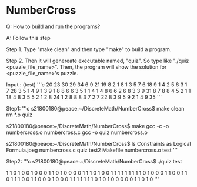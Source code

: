 # NumberCross
Q: How to build and run the programs?

A: Follow this step

Step 1. Type "make clean" and then type "make" to build a program.

Step 2. Then it will genereate executable named, "quiz". So type like "./quiz <puzzle_file_name>".
Then, the program will show the solution for <puzzle_file_name>'s puzzle.

Input : (test)
'''c
                20 23 30 29 34 6 9 21 19
                8 2 1 8 1 3 5 7 6 18
                9 1 4 2 5 6 3 1 7 28
                3 5 1 4 9 1 3 9 1 8
                8 6 6 3 5 1 1 4 1 4
                8 6 6 2 6 8 3 3 9 31
                8 7 8 8 4 5 2 1 1 18
                4 8 3 5 5 2 1 2 8 24
                1 2 8 8 8 3 7 2 7 22
                8 3 9 5 9 2 1 4 9 35
'''

Step1:
'''c 
s21800180@peace:~/DiscreteMath/NumberCross$ make clean
rm *.o quiz

s21800180@peace:~/DiscreteMath/NumberCross$ make
gcc -c -o numbercross.o numbercross.c
gcc -o quiz numbercross.o

s21800180@peace:~/DiscreteMath/NumberCross$ ls
Constraints as Logical Formula.jpeg  numbercross.c  quiz  test2
Makefile                             numbercross.o  test
'''

Step2:
'''c
s21800180@peace:~/DiscreteMath/NumberCross$ ./quiz test

1 1 0 1 0 0 1 0 0 
0 1 1 0 1 0 0 0 0 
1 1 1 0 1 0 0 1 1 
1 1 1 1 1 1 1 0 1 
0 0 0 1 1 0 0 1 1 
0 1 1 1 0 0 1 1 0 
0 0 1 0 0 0 1 1 1 
1 1 1 1 0 1 0 1 0 
0 0 0 0 1 1 0 1 0 
'''
